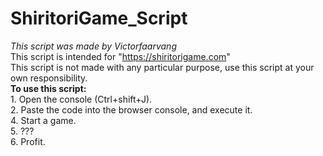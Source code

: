 # ShiritoriGame_Script
<i>This script was made by Victorfaarvang</i>
<br>This script is intended for "https://shiritorigame.com"
<br>This script is not made with any particular purpose, use this script at your own responsibility.
<br><b>To use this script:</b>
<br> 1. Open the console (Ctrl+shift+J).
<br> 2. Paste the code into the browser console, and execute it.
<br> 4. Start a game.
<br> 5. ???
<br> 6. Profit.
